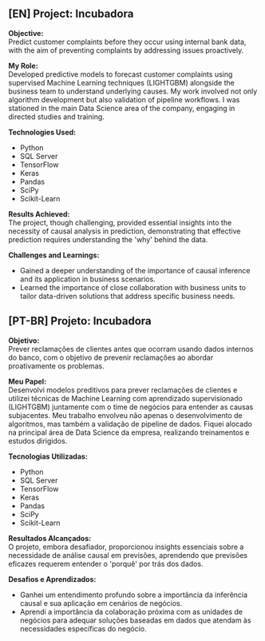 ## [EN] Project: Incubadora

**Objective:**  
Predict customer complaints before they occur using internal bank data, with the aim of preventing complaints by addressing issues proactively.

**My Role:**  
Developed predictive models to forecast customer complaints using supervised Machine Learning techniques (LIGHTGBM) alongside the business team to understand underlying causes. My work involved not only algorithm development but also validation of pipeline workflows. I was stationed in the main Data Science area of the company, engaging in directed studies and training.

**Technologies Used:**  
- Python
- SQL Server
- TensorFlow
- Keras
- Pandas
- SciPy
- Scikit-Learn

**Results Achieved:**  
The project, though challenging, provided essential insights into the necessity of causal analysis in prediction, demonstrating that effective prediction requires understanding the 'why' behind the data.

**Challenges and Learnings:**  
- Gained a deeper understanding of the importance of causal inference and its application in business scenarios.
- Learned the importance of close collaboration with business units to tailor data-driven solutions that address specific business needs.

## [PT-BR] Projeto: Incubadora

**Objetivo:**  
Prever reclamações de clientes antes que ocorram usando dados internos do banco, com o objetivo de prevenir reclamações ao abordar proativamente os problemas.

**Meu Papel:**  
Desenvolvi modelos preditivos para prever reclamações de clientes e utilizei técnicas de Machine Learning com aprendizado supervisionado (LIGHTGBM) juntamente com o time de negócios para entender as causas subjacentes. Meu trabalho envolveu não apenas o desenvolvimento de algoritmos, mas também a validação de pipeline de dados. Fiquei alocado na principal área de Data Science da empresa, realizando treinamentos e estudos dirigidos.

**Tecnologias Utilizadas:**  
- Python
- SQL Server
- TensorFlow
- Keras
- Pandas
- SciPy
- Scikit-Learn

**Resultados Alcançados:**  
O projeto, embora desafiador, proporcionou insights essenciais sobre a necessidade de análise causal em previsões, aprendendo que previsões eficazes requerem entender o 'porquê' por trás dos dados.

**Desafios e Aprendizados:**  
- Ganhei um entendimento profundo sobre a importância da inferência causal e sua aplicação em cenários de negócios.
- Aprendi a importância da colaboração próxima com as unidades de negócios para adequar soluções baseadas em dados que atendam às necessidades específicas do negócio.
